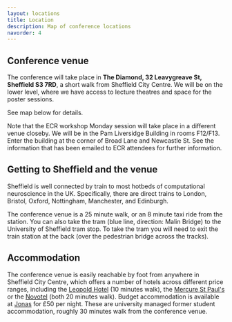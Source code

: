 ```yaml
---
layout: locations
title: Location
description: Map of conference locations
navorder: 4
---
```


## Conference venue

The conference will take place in **The Diamond, 32 Leavygreave St, Sheffield S3 7RD**, a short walk from Sheffield City Centre. We will be on the lower level, where we have access to lecture theatres and space for the poster sessions.

See map below for details.

Note that the ECR workshop Monday session will take place in a different venue closeby. We will be in the Pam Liversidge Building in rooms F12/F13. Enter the building at the corner of Broad Lane and Newcastle St. See the information that has been emailed to ECR attendees for further information.

## Getting to Sheffield and the venue

Sheffield is well connected by train to most hotbeds of computational neuroscience in the UK. Specifically, there are direct trains to London, Bristol, Oxford, Nottingham, Manchester, and Edinburgh.

The conference venue is a 25 minute walk, or an 8 minute taxi ride from the station. You can also take the tram (blue line, direction: Malin Bridge) to the University of Sheffield tram stop. To take the tram you will need to exit the train station at the back (over the pedestrian bridge across the tracks).

## Accommodation

The conference venue is easily reachable by foot from anywhere in Sheffield City Centre, which offers a number of hotels across different price ranges, including the [Leopold Hotel](https://www.leopoldhotel.co.uk/en/) (10 minutes walk), the [Mercure St Paul's](https://all.accor.com/hotel/6628/index.en.shtml) or the [Novotel](https://all.accor.com/hotel/1348/index.en.shtml) (both 20 minutes walk). Budget accommodation is available at [Jonas](https://www.jonashotel.co.uk/) for £50 per night. These are university managed former student accommodation, roughly 30 minutes walk from the conference venue.
